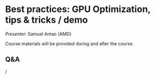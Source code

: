 # Best practices: GPU Optimization, tips & tricks / demo 

<!-- Cannot do in full italics as the ã is misplaced which is likely an mkdocs bug. -->
*Presenter:* Samuel Antao (AMD)

Course materials will be provided during and after the course.

<!--
<video src="https://462000265.lumidata.eu/2p3day-20250303/recordings/506-Best_Practices_GPU_Optimization.mp4" controls="controls"></video>
-->

<!--
Temporary location of materials (for the lifetime of the training project):

-   Slides: `/project/project_465001362/Slides/AMD/session-6-ToolsInActionPytorchExample-LUMI-2024.pdf`

-   Scripts: `/project/project_465001362/Exercises/AMD/Pytorch`
-->

<!--
Materials on the web:

-   [Slides on the web](https://462000265.lumidata.eu/2p3day-20250303/files/LUMI-2p3day-20250303-506-Best_Practices_GPU_Optimization.pdf)

-   Downloadable scripts as
    [bzip2-compressed tar archive](https://462000265.lumidata.eu/2p3day-20250303/files/LUMI-2p3day-20250303-506-scripts.tar.bz2) and 
    [uncompressed tar archive](https://462000265.lumidata.eu/2p3day-20250303/files/LUMI-2p3day-20250303-506-scripts.tar)
-->

<!--
Archived materials on LUMI:

-   Slides: `/appl/local/training/2p3day-20250303/files/LUMI-2p3day-20250303-506-Best_Practices_GPU_Optimization.pdf`

-   Scripts as
    bzip2-compressed tar archive in `/appl/local/training/2p3day-20250303/files/LUMI-2p3day-20250303-506-scripts.tar.bz2` and
    uncompressed tar archive in `/appl/local/training/2p3day-20250303/files/LUMI-2p3day-20250303-506-scripts.tar`.

-   Recording: `/appl/local/training/2p3day-20250303/recordings/506-Best_Practices_GPU_Optimization.mp4`


!!! Note "PyTorch in the LUMI Software Library" 
    The example in this demo is also used as the example in our
    [Pytorch page in the LUMI Software Library](https://lumi-supercomputer.github.io/LUMI-EasyBuild-docs/p/PyTorch/).
-->


## Q&A

/
